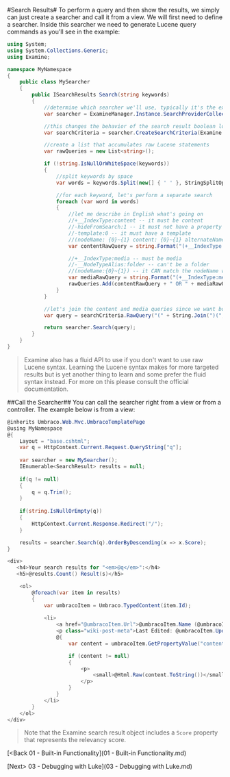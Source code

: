 #Search Results#
To perform a query and then show the results, we simply can just create a searcher and call it from a view.  We will first need to define a searcher.  Inside this searcher we need to generate Lucene query commands as you'll see in the example:

```c#
using System;
using System.Collections.Generic;
using Examine;

namespace MyNamespace
{
    public class MySearcher
    {
        public ISearchResults Search(string keywords)
        {
            //determine which searcher we'll use, typically it's the external one
            var searcher = ExamineManager.Instance.SearchProviderCollection["ExternalSearcher"];

            //this changes the behavior of the search result boolean logic
            var searchCriteria = searcher.CreateSearchCriteria(Examine.SearchCriteria.BooleanOperation.Or);

            //create a list that accumulates raw Lucene statements
            var rawQueries = new List<string>();

            if (!string.IsNullOrWhiteSpace(keywords))
            {
                //split keywords by space
                var words = keywords.Split(new[] { ' ' }, StringSplitOptions.RemoveEmptyEntries);

                //for each keyword, let's perform a separate search
                foreach (var word in words)
                {
                    //let me describe in English what's going on
                    //+__IndexType:content -- it must be content
                    //-hideFromSearch:1 -- it must not have a property named hideFromSearch that has a 1
                    //-template:0 -- it must have a template
                    //(nodeName: {0}~{1} content: {0}~{1} alternateName: {0}~{1}) -- it CAN match property nodeName OR content OR alternateName with this word and it's fuzzyness must be in range
                    var contentRawQuery = string.Format("(+__IndexType:content -hideFromSearch:1 -template:0 && (nodeName: {0}~{1} content: {0}~{1} alternateName: {0}~{1}))", word, 0.5);

                    //+__IndexType:media -- must be media
                    //-__NodeTypeAlias:folder -- can't be a folder
                    //(nodeName:{0}~{1}) -- it CAN match the nodeName with fuzzyness
                    var mediaRawQuery = string.Format("(+__IndexType:media -__NodeTypeAlias:folder && (nodeName:{0}~{1}))", word, 0.5);
                    rawQueries.Add(contentRawQuery + " OR " + mediaRawQuery);
                }
            }

            //let's join the content and media queries since we want both to show in this case
            var query = searchCriteria.RawQuery("(" + String.Join(")(", rawQueries) + ")");

            return searcher.Search(query);
        }
    }
}
```

>Examine also has a fluid API to use if you don't want to use raw Lucene syntax.  Learning the Lucene syntax makes for more targeted results but is yet another thing to learn and some prefer the fluid syntax instead. For more on this please consult the official documentation.

##Call the Searcher##
You can call the searcher right from a view or from a controller.  The example below is from a view:

```c#
@inherits Umbraco.Web.Mvc.UmbracoTemplatePage
@using MyNamespace
@{
    Layout = "base.cshtml";
    var q = HttpContext.Current.Request.QueryString["q"];
    
    var searcher = new MySearcher();
    IEnumerable<SearchResult> results = null;
    
    if(q != null)
    {
        q = q.Trim();
    }
    
    if(string.IsNullOrEmpty(q))
    {
        HttpContext.Current.Response.Redirect("/");
    }

    results = searcher.Search(q).OrderByDescending(x => x.Score);
}

<div>
   <h4>Your search results for "<em>@q</em>":</h4>
   <h5>@results.Count() Result(s)</h5>

    <ol>
        @foreach(var item in results)
        {
            var umbracoItem = Umbraco.TypedContent(item.Id);
            
            <li>
                <a href="@umbracoItem.Url">@umbracoItem.Name (@umbracoItem.Parent.Name)</a>
                <p class="wiki-post-meta">Last Edited: @umbracoItem.UpdateDate</p>
                @{
                    var content = umbracoItem.GetPropertyValue("content");

                    if (content != null)
                    {
                        <p>
                            <small>@Html.Raw(content.ToString())</small>
                        </p>
                    }
                }
            </li>    
        }
    </ol>
</div>
```
>Note that the Examine search result object includes a `Score` property that represents the relevancy score.

[<Back 01 - Built-in Functionality](01 - Built-in Functionality.md)

[Next> 03 - Debugging with Luke](03 - Debugging with Luke.md)